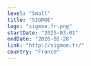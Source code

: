 ```yaml
---
level: "Small"
title: "SIGMOÉ"
logo: "sigmoe.fr.png"
startDate: "2025-03-01"
endDate: "2026-02-28"
link: "http://sigmoe.fr/"
country: "France"
---
```

